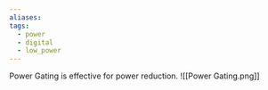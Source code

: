 ```yaml
---
aliases: 
tags:
  - power
  - digital
  - low_power
---
```

Power Gating is effective for power reduction.
![[Power Gating.png]]